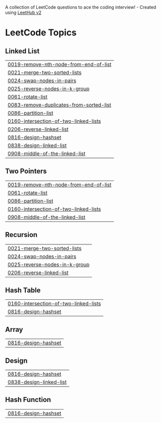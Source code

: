A collection of LeetCode questions to ace the coding interview! - Created using [LeetHub v2](https://github.com/arunbhardwaj/LeetHub-2.0)
<!---LeetCode Topics Start-->
# LeetCode Topics
## Linked List
|  |
| ------- |
| [0019-remove-nth-node-from-end-of-list](https://github.com/vatsalbhimsariya/LeetcodeSolutions/tree/master/0019-remove-nth-node-from-end-of-list) |
| [0021-merge-two-sorted-lists](https://github.com/vatsalbhimsariya/LeetcodeSolutions/tree/master/0021-merge-two-sorted-lists) |
| [0024-swap-nodes-in-pairs](https://github.com/vatsalbhimsariya/LeetcodeSolutions/tree/master/0024-swap-nodes-in-pairs) |
| [0025-reverse-nodes-in-k-group](https://github.com/vatsalbhimsariya/LeetcodeSolutions/tree/master/0025-reverse-nodes-in-k-group) |
| [0061-rotate-list](https://github.com/vatsalbhimsariya/LeetcodeSolutions/tree/master/0061-rotate-list) |
| [0083-remove-duplicates-from-sorted-list](https://github.com/vatsalbhimsariya/LeetcodeSolutions/tree/master/0083-remove-duplicates-from-sorted-list) |
| [0086-partition-list](https://github.com/vatsalbhimsariya/LeetcodeSolutions/tree/master/0086-partition-list) |
| [0160-intersection-of-two-linked-lists](https://github.com/vatsalbhimsariya/LeetcodeSolutions/tree/master/0160-intersection-of-two-linked-lists) |
| [0206-reverse-linked-list](https://github.com/vatsalbhimsariya/LeetcodeSolutions/tree/master/0206-reverse-linked-list) |
| [0816-design-hashset](https://github.com/vatsalbhimsariya/LeetcodeSolutions/tree/master/0816-design-hashset) |
| [0838-design-linked-list](https://github.com/vatsalbhimsariya/LeetcodeSolutions/tree/master/0838-design-linked-list) |
| [0908-middle-of-the-linked-list](https://github.com/vatsalbhimsariya/LeetcodeSolutions/tree/master/0908-middle-of-the-linked-list) |
## Two Pointers
|  |
| ------- |
| [0019-remove-nth-node-from-end-of-list](https://github.com/vatsalbhimsariya/LeetcodeSolutions/tree/master/0019-remove-nth-node-from-end-of-list) |
| [0061-rotate-list](https://github.com/vatsalbhimsariya/LeetcodeSolutions/tree/master/0061-rotate-list) |
| [0086-partition-list](https://github.com/vatsalbhimsariya/LeetcodeSolutions/tree/master/0086-partition-list) |
| [0160-intersection-of-two-linked-lists](https://github.com/vatsalbhimsariya/LeetcodeSolutions/tree/master/0160-intersection-of-two-linked-lists) |
| [0908-middle-of-the-linked-list](https://github.com/vatsalbhimsariya/LeetcodeSolutions/tree/master/0908-middle-of-the-linked-list) |
## Recursion
|  |
| ------- |
| [0021-merge-two-sorted-lists](https://github.com/vatsalbhimsariya/LeetcodeSolutions/tree/master/0021-merge-two-sorted-lists) |
| [0024-swap-nodes-in-pairs](https://github.com/vatsalbhimsariya/LeetcodeSolutions/tree/master/0024-swap-nodes-in-pairs) |
| [0025-reverse-nodes-in-k-group](https://github.com/vatsalbhimsariya/LeetcodeSolutions/tree/master/0025-reverse-nodes-in-k-group) |
| [0206-reverse-linked-list](https://github.com/vatsalbhimsariya/LeetcodeSolutions/tree/master/0206-reverse-linked-list) |
## Hash Table
|  |
| ------- |
| [0160-intersection-of-two-linked-lists](https://github.com/vatsalbhimsariya/LeetcodeSolutions/tree/master/0160-intersection-of-two-linked-lists) |
| [0816-design-hashset](https://github.com/vatsalbhimsariya/LeetcodeSolutions/tree/master/0816-design-hashset) |
## Array
|  |
| ------- |
| [0816-design-hashset](https://github.com/vatsalbhimsariya/LeetcodeSolutions/tree/master/0816-design-hashset) |
## Design
|  |
| ------- |
| [0816-design-hashset](https://github.com/vatsalbhimsariya/LeetcodeSolutions/tree/master/0816-design-hashset) |
| [0838-design-linked-list](https://github.com/vatsalbhimsariya/LeetcodeSolutions/tree/master/0838-design-linked-list) |
## Hash Function
|  |
| ------- |
| [0816-design-hashset](https://github.com/vatsalbhimsariya/LeetcodeSolutions/tree/master/0816-design-hashset) |
<!---LeetCode Topics End-->